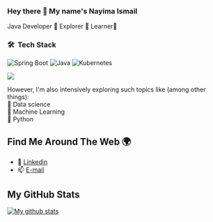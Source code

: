 ### Hey there 👋 My name's Nayima Ismail

Java Developer 🔹 Explorer 🔹 Learner🔹

### 🛠 &nbsp;Tech Stack

![Spring Boot](https://img.shields.io/badge/springboot-%236DB33F.svg?style=for-the-badge&logo=springboot&logoColor=white)
![Java](https://img.shields.io/badge/java-%23ED8B00.svg?style=for-the-badge&logo=java&logoColor=white)
![Kubernetes](https://img.shields.io/badge/kubernetes-326CE5.svg?style=for-the-badge&logo=kubernetes&logoColor=white)

<p align="left">
	<p align="left">
	<a href="https://skillicons.dev">
    	<img src="https://skillicons.dev/icons?i=spring,mongodb,tensorflow,python,css,html,java,js,php,aws,vscode,maven,mysql,hibernate,idea,angular&perline=10" />
</a> 
</p>

However, I'm also intensively exploring such topics like (among other things): \
🔹 Data science \
🔹 Machine Learning \
🔹 Python

## Find Me Around The Web 🌍
- 🔗 [Linkedin](https://www.linkedin.com/in/nayima-ismail-10b628a5/)
- 📫 [E-mail](mailto:nayimaismail@gmail.com)

## My GitHub Stats

<a href="[https://github.com/nayima-ismail]">
 <img align="center" src="https://github-readme-stats.vercel.app/api?username=nayima-ismail&show_icons=true&theme=light&line_height=27&include_all_commits=true&count_private=true&hide=issues,prs,contribs" alt="My github stats"/>
</a>
